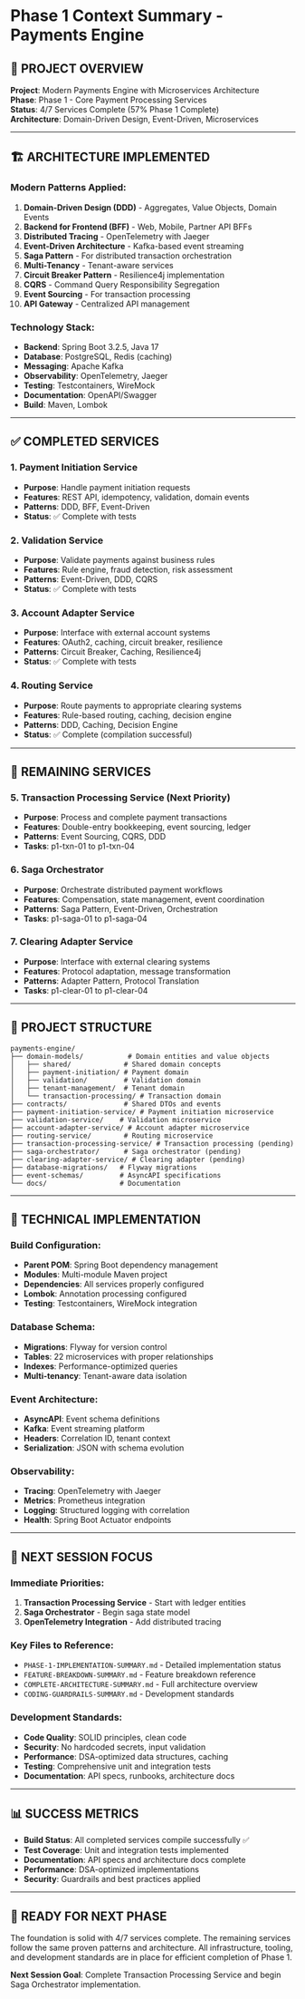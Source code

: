 # Phase 1 Context Summary - Payments Engine

## 🎯 **PROJECT OVERVIEW**

**Project**: Modern Payments Engine with Microservices Architecture  
**Phase**: Phase 1 - Core Payment Processing Services  
**Status**: 4/7 Services Complete (57% Phase 1 Complete)  
**Architecture**: Domain-Driven Design, Event-Driven, Microservices  

---

## 🏗️ **ARCHITECTURE IMPLEMENTED**

### **Modern Patterns Applied:**
1. **Domain-Driven Design (DDD)** - Aggregates, Value Objects, Domain Events
2. **Backend for Frontend (BFF)** - Web, Mobile, Partner API BFFs
3. **Distributed Tracing** - OpenTelemetry with Jaeger
4. **Event-Driven Architecture** - Kafka-based event streaming
5. **Saga Pattern** - For distributed transaction orchestration
6. **Multi-Tenancy** - Tenant-aware services
7. **Circuit Breaker Pattern** - Resilience4j implementation
8. **CQRS** - Command Query Responsibility Segregation
9. **Event Sourcing** - For transaction processing
10. **API Gateway** - Centralized API management

### **Technology Stack:**
- **Backend**: Spring Boot 3.2.5, Java 17
- **Database**: PostgreSQL, Redis (caching)
- **Messaging**: Apache Kafka
- **Observability**: OpenTelemetry, Jaeger
- **Testing**: Testcontainers, WireMock
- **Documentation**: OpenAPI/Swagger
- **Build**: Maven, Lombok

---

## ✅ **COMPLETED SERVICES**

### **1. Payment Initiation Service**
- **Purpose**: Handle payment initiation requests
- **Features**: REST API, idempotency, validation, domain events
- **Patterns**: DDD, BFF, Event-Driven
- **Status**: ✅ Complete with tests

### **2. Validation Service**
- **Purpose**: Validate payments against business rules
- **Features**: Rule engine, fraud detection, risk assessment
- **Patterns**: Event-Driven, DDD, CQRS
- **Status**: ✅ Complete with tests

### **3. Account Adapter Service**
- **Purpose**: Interface with external account systems
- **Features**: OAuth2, caching, circuit breaker, resilience
- **Patterns**: Circuit Breaker, Caching, Resilience4j
- **Status**: ✅ Complete with tests

### **4. Routing Service**
- **Purpose**: Route payments to appropriate clearing systems
- **Features**: Rule-based routing, caching, decision engine
- **Patterns**: DDD, Caching, Decision Engine
- **Status**: ✅ Complete (compilation successful)

---

## 🔄 **REMAINING SERVICES**

### **5. Transaction Processing Service** (Next Priority)
- **Purpose**: Process and complete payment transactions
- **Features**: Double-entry bookkeeping, event sourcing, ledger
- **Patterns**: Event Sourcing, CQRS, DDD
- **Tasks**: p1-txn-01 to p1-txn-04

### **6. Saga Orchestrator**
- **Purpose**: Orchestrate distributed payment workflows
- **Features**: Compensation, state management, event coordination
- **Patterns**: Saga Pattern, Event-Driven, Orchestration
- **Tasks**: p1-saga-01 to p1-saga-04

### **7. Clearing Adapter Service**
- **Purpose**: Interface with external clearing systems
- **Features**: Protocol adaptation, message transformation
- **Patterns**: Adapter Pattern, Protocol Translation
- **Tasks**: p1-clear-01 to p1-clear-04

---

## 📁 **PROJECT STRUCTURE**

```
payments-engine/
├── domain-models/           # Domain entities and value objects
│   ├── shared/             # Shared domain concepts
│   ├── payment-initiation/ # Payment domain
│   ├── validation/         # Validation domain
│   ├── tenant-management/  # Tenant domain
│   └── transaction-processing/ # Transaction domain
├── contracts/              # Shared DTOs and events
├── payment-initiation-service/ # Payment initiation microservice
├── validation-service/    # Validation microservice
├── account-adapter-service/ # Account adapter microservice
├── routing-service/        # Routing microservice
├── transaction-processing-service/ # Transaction processing (pending)
├── saga-orchestrator/      # Saga orchestrator (pending)
├── clearing-adapter-service/ # Clearing adapter (pending)
├── database-migrations/   # Flyway migrations
├── event-schemas/         # AsyncAPI specifications
└── docs/                  # Documentation
```

---

## 🔧 **TECHNICAL IMPLEMENTATION**

### **Build Configuration:**
- **Parent POM**: Spring Boot dependency management
- **Modules**: Multi-module Maven project
- **Dependencies**: All services properly configured
- **Lombok**: Annotation processing configured
- **Testing**: Testcontainers, WireMock integration

### **Database Schema:**
- **Migrations**: Flyway for version control
- **Tables**: 22 microservices with proper relationships
- **Indexes**: Performance-optimized queries
- **Multi-tenancy**: Tenant-aware data isolation

### **Event Architecture:**
- **AsyncAPI**: Event schema definitions
- **Kafka**: Event streaming platform
- **Headers**: Correlation ID, tenant context
- **Serialization**: JSON with schema evolution

### **Observability:**
- **Tracing**: OpenTelemetry with Jaeger
- **Metrics**: Prometheus integration
- **Logging**: Structured logging with correlation
- **Health**: Spring Boot Actuator endpoints

---

## 🎯 **NEXT SESSION FOCUS**

### **Immediate Priorities:**
1. **Transaction Processing Service** - Start with ledger entities
2. **Saga Orchestrator** - Begin saga state model
3. **OpenTelemetry Integration** - Add distributed tracing

### **Key Files to Reference:**
- `PHASE-1-IMPLEMENTATION-SUMMARY.md` - Detailed implementation status
- `FEATURE-BREAKDOWN-SUMMARY.md` - Feature breakdown reference
- `COMPLETE-ARCHITECTURE-SUMMARY.md` - Full architecture overview
- `CODING-GUARDRAILS-SUMMARY.md` - Development standards

### **Development Standards:**
- **Code Quality**: SOLID principles, clean code
- **Security**: No hardcoded secrets, input validation
- **Performance**: DSA-optimized data structures, caching
- **Testing**: Comprehensive unit and integration tests
- **Documentation**: API specs, runbooks, architecture docs

---

## 📊 **SUCCESS METRICS**

- **Build Status**: All completed services compile successfully ✅
- **Test Coverage**: Unit and integration tests implemented
- **Documentation**: API specs and architecture docs complete
- **Performance**: DSA-optimized implementations
- **Security**: Guardrails and best practices applied

---

## 🚀 **READY FOR NEXT PHASE**

The foundation is solid with 4/7 services complete. The remaining services follow the same proven patterns and architecture. All infrastructure, tooling, and development standards are in place for efficient completion of Phase 1.

**Next Session Goal**: Complete Transaction Processing Service and begin Saga Orchestrator implementation.
